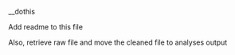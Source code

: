 __dothis

Add readme to this file

Also, retrieve raw file and move the cleaned file to analyses output
